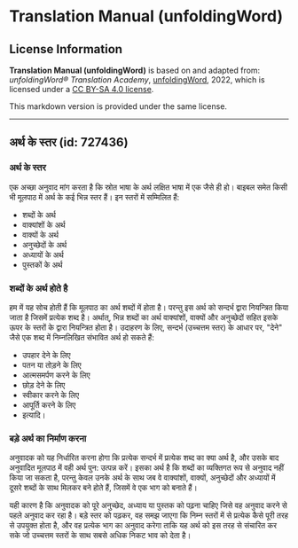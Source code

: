 # Translation Manual (unfoldingWord)

## License Information

**Translation Manual (unfoldingWord)** is based on and adapted from: _unfoldingWord® Translation Academy_, [unfoldingWord](https://unfoldingword.org/utw), 2022, which is licensed under a [CC BY-SA 4.0 license](https://creativecommons.org/licenses/by-sa/4.0/legalcode.en).

This markdown version is provided under the same license.



--------------------------------

## अर्थ के स्तर (id: 727436)

### अर्थ के स्तर

एक अच्छा अनुवाद मांग करता है कि स्रोत भाषा के अर्थ लक्षित भाषा में एक जैसे ही हो। बाइबल समेत किसी भी मूलपाठ में अर्थ के कई भिन्न स्तर हैं। इन स्तरों में सम्मिलित हैं:

* शब्दों के अर्थ
* वाक्यांशों के अर्थ
* वाक्यों के अर्थ
* अनुच्छेदों के अर्थ
* अध्यायों के अर्थ
* पुस्तकों के अर्थ

### शब्दों के अर्थ होते है

हम में यह सोच होती हैं कि मूलपाठ का अर्थ शब्दों में होता है। परन्तु इस अर्थ को सन्दर्भ द्वारा नियन्त्रित किया जाता है जिसमें प्रत्येक शब्द है। अर्थात्, भिन्न शब्दों का अर्थ वाक्यांशों, वाक्यों और अनुच्छेदों सहित इसके ऊपर के स्तरों के द्वारा नियन्त्रित होता है। उदाहरण के लिए, सन्दर्भ (उच्चत्तम स्तर) के आधार पर, "देने" जैसे एक शब्द में निम्नलिखित संभावित अर्थ हो सकते हैं:

* उपहार देने के लिए
* पतन या तोड़ने के लिए
* आत्मसमर्पण करने के लिए
* छोड़ देने के लिए
* स्वीकार करने के लिए
* आपूर्ति करने के लिए
* इत्यादि।

### बड़े अर्थ का निर्माण करना

अनुवादक को यह निर्धारित करना होगा कि प्रत्येक सन्दर्भ में प्रत्येक शब्द का क्या अर्थ है, और उसके बाद अनुवादित मूलपाठ में वही अर्थ पुन: उत्पन्न करें। इसका अर्थ है कि शब्दों का व्यक्तिगत रूप से अनुवाद नहीं किया जा सकता है, परन्तु केवल उनके अर्थ के साथ जब वे वाक्यांशों, वाक्यों, अनुच्छेदों और अध्यायों में दूसरे शब्दों के साथ मिलकर बने होते हैं, जिसमें वे एक भाग को बनाते हैं।

यही कारण है कि अनुवादक को पूरे अनुच्छेद, अध्याय या पुस्तक को पढ़ना चाहिए जिसे वह अनुवाद करने से पहले अनुवाद कर रहा है। बड़े स्तर को पढ़कर, वह समझ जाएगा कि निम्न स्तरों में से प्रत्येक कैसे पूरी तरह से उपयुक्त होता है, और वह प्रत्येक भाग का अनुवाद करेगा ताकि यह अर्थ को इस तरह से संचारित कर सके जो उच्चत्तम स्तरों के साथ सबसे अधिक निकट भाव को देता है।


